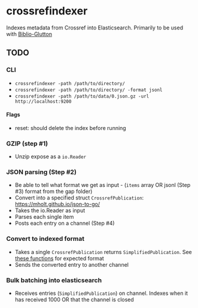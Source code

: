 # crossrefindexer

Indexes metadata from Crossref into Elasticsearch. Primarily to be used with [Biblio-Glutton](https://github.com/kermitt2/biblio-glutton)

## TODO

### CLI

- `crossrefindexer -path /path/to/directory/`
- `crossrefindexer -path /path/to/directory/ -format jsonl`
- `crossrefindexer -path /path/to/data/0.json.gz -url http://localhost:9200`

#### Flags

- reset: should delete the index before running

### GZIP (step #1)

- Unzip expose as a `io.Reader`

### JSON parsing (Step #2)

- Be able to tell what format we get as input - (`items` array OR jsonl (Step #3) format from the gap folder)
- Convert into a specified struct `CrossrefPublication`: https://mholt.github.io/json-to-go/
- Takes the io.Reader as input
- Parses each single item
- Posts each entry on a channel (Step #4)

### Convert to indexed format

- Takes a single `CrossrefPublication` returns `SimplifiedPublication`. See [these functions](https://github.com/kermitt2/biblio-glutton/blob/master/indexing/main.js#L217-L366) for expected format
- Sends the converted entry to another channel

### Bulk batching into elasticsearch

- Receives entries (`SimplifiedPublication`) on channel. Indexes when it has received 1000 OR that the channel is closed
